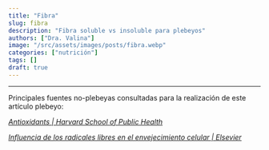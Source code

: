 ```yaml
---
title: "Fibra"
slug: fibra
description: "Fibra soluble vs insoluble para plebeyos"
authors: ["Dra. Valina"]
image: "/src/assets/images/posts/fibra.webp"
categories: ["nutrición"]
tags: []
draft: true
---
```




---
Principales fuentes no-plebeyas consultadas para la realización de este artículo plebeyo:

*[Antioxidants | Harvard School of Public Health](https://www.hsph.harvard.edu/nutritionsource/antioxidants/)*

*[Influencia de los radicales libres en el envejecimiento celular | Elsevier](https://www.elsevier.es/es-revista-offarm-4-articulo-influencia-radicales-libres-el-envejecimiento-13034834)*
